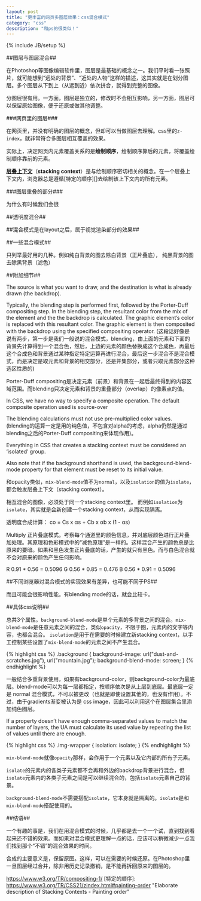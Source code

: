 ```yaml
---
layout: post
title: "更丰富的网页多图层效果：css混合模式"
category: "css"
description: "和ps的很类似！"
---
```

{% include JB/setup %}

##图层与图层混合##

在Photoshop等图像编辑软件里，图层是最基础的概念之一。我们平时看一张照片，就可能想到“远处的背景”、“近处的人物”这样的描述，这其实就是在划分图层。多个图层从下到上（从远到近）依次拼合，就得到完整的图像。

分图层很有用。一方面，图层是独立的，修改时不会相互影响，另一方面，图层可以保留原始图像，便于还原或做其他调整。

###网页里的图层###

在网页里，并没有明确的图层的概念，但却可以当做图层去理解。css里的`z-index`，就非常符合多图层相互覆盖的效果。

实际上，决定网页内元素覆盖关系的是**绘制顺序**，绘制顺序靠后的元素，将覆盖绘制顺序靠前的元素。

**[层叠上下文][]**（**stacking context**）是与绘制顺序密切相关的概念。在一个层叠上下文内，浏览器总是遵循[特定的顺序][]去绘制该上下文内的所有元素。

###图层重叠的部分###

为什么有时候我们会很

##透明度混合##



##混合模式是在layout之后，属于视觉渲染部分的效果##

##一些混合模式##

只列举最好用的几种。例如纯白背景的图去除白背景（正片叠底）， 纯黑背景的图去除黑背景（滤色）

##附加细节##

The source is what you want to draw, and the destination is what is already drawn (the backdrop).

Typically, the blending step is performed first, followed by the Porter-Duff compositing step. In the blending step, the resultant color from the mix of the element and the the backdrop is calculated. The graphic element’s color is replaced with this resultant color. The graphic element is then composited with the backdrop using the specified compositing operator.
(这段话好像是说有两步，第一步是我们一般说的混合模式，blending，由上面的元素和下面的背景先计算得到一个混合色，然后，上边的元素的颜色替换成这个合成色，再最后这个合成色和背景通过某种指定特定运算再进行混合，最后这一步混合不是混合模式，而是决定是取元素和背景的相交部分，还是并集部分，或者只取元素部分这种选区性质的)

Porter-Duff compositing是决定元素（前景）和背景在一起后最终得到的内容区域范围。而blending只决定元素和背景的重叠部分（overlap）的像素点的值。

In CSS, we have no way to specify a composite operation. The default composite operation used is source-over

The blending calculations must not use pre-multiplied color values.(blending的运算一定是用的纯色值，不包含对alpha的考虑，alpha仍然是通过blending之后的Porter-Duff compositing来体现作用)。

Everything in CSS that creates a stacking context must be considered an ‘isolated’ group.

Also note that if the background shorthand is used, the background-blend-mode property for that element must be reset to its initial value.

和opacity类似，`mix-blend-mode`值不为`normal`，以及`isolation`的值为`isolate`，都会触发层叠上下文（stacking context）。

相互混合的图像，必须处于同一个stacking context里。 而例如`isolation`为`isolate`，其实就是会新创建一个stacking context，从而实现隔离。



透明度合成计算：
co = Cs x αs + Cb x αb x (1 - αs)

Multiply 
正片叠底模式。考察每个通道里的颜色信息，并对底层颜色进行正片叠加处理。其原理和色彩模式中的“减色原理”是一样的。这样混合产生的颜色总是比原来的要暗。如果和黑色发生正片叠底的话，产生的就只有黑色。而与白色混合就不会对原来的颜色产生任何影响。 

R  0.91 * 0.56 = 0.5096
G  0.56 * 0.85 = 0.476
B  0.56 * 0.91 = 0.5096

##不同浏览器对混合模式的实现效果有差异，也可能不同于PS##

而且可能会很影响性能。有blending mode的话，就会比较卡。

##具体css说明##

总共3个属性。`background-blend-mode`是单个元素的多背景之间的混合。`mix-blend-mode`是任意元素之间的混合，类似`opacity`，不限于图，元素内的文字等内容，也都会混合。
`isolation`是用于在需要的时候建立新stacking context，以手工控制某些设置了`mix-blend-mode`的元素之间不产生混合。


{% highlight css %}
.background {
  background-image: url("dust-and-scratches.jpg"), url("mountain.jpg");
  background-blend-mode: screen;
}
{% endhighlight %}

一般结合多重背景使用，如果有background-color，则background-color为最底层。blend-mode可以为每一层都指定，按顺序依次是从上层到底层。最底层一定是 normal 混合模式，不可以被更改（也就是即使设置其他的，也没有作用）。不过，由于gradients渐变被认为是 css image，因此可以利用这个在图层集合里添加纯色图层。

If a property doesn’t have enough comma-separated values to match the number of layers, the UA must calculate its used value by repeating the list of values until there are enough.


{% highlight css %}
.img-wrapper {
  isolation: isolate;
}
{% endhighlight %}

`mix-blend-mode`就像`opacity`那样，会作用于一个元素以及它内部的所有子元素。

`isolate`的元素内的各类子元素都不会再和外边的backdrop背景进行混合，但`isolate`元素内的各类子元素之间是可以继续混合的，包括`isolate`元素自己的背景。

`background-blend-mode`不需要搭配`isolate`，它本身就是隔离的。`isolate`是和`mix-blend-mode`搭配使用的。





##结语##

一个有趣的事是，我们在用混合模式的时候，几乎都是去一个一个试，直到找到看起来还不错的效果。而如果对混合模式更理解一点的话，应该可以稍微减少一点我们找到那个“不错”的混合效果的时间。

合成的主要意义是，保留原图。这样，可以在需要的时候还原。在Photoshop里一旦图层经过合并，除非用历史记录撤销，是不能再拆回原来的图层的。

[img_unity3d_impression]: {{POSTS_IMG_PATH}}/201512/unity3d_impression.png "Unity3D"

[层叠上下文]: https://developer.mozilla.org/zh-CN/docs/Web/Guide/CSS/Understanding_z_index/The_stacking_context "The stacking context - Web 开发者指南 | MDN"
https://www.w3.org/TR/compositing-1/
[特定的顺序]: https://www.w3.org/TR/CSS21/zindex.html#painting-order "Elaborate description of Stacking Contexts - Painting order"
